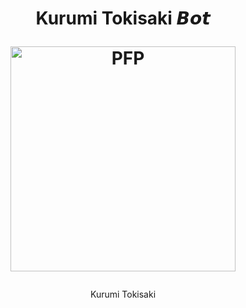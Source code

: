 <h1 align="center"> Kurumi Tokisaki 𝘽𝙤𝙩 

</div>
<p align="center">
  
  <img src="https://telegra.ph/file/ba671375fe7987044b96c.jpg" width="360" border="0" alt="PFP">
</h3>

<p align="center">
Kurumi Tokisaki
